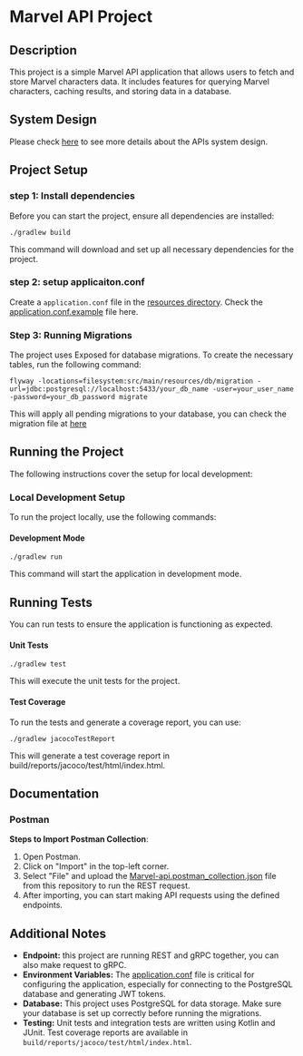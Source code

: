 # Marvel API Project

## Description

This project is a simple Marvel API application that allows users to fetch and store Marvel characters data. It includes features for querying Marvel characters, caching results, and storing data in a database.

## System Design

Please check [here](./docs/system-design.md) to see more details about the APIs system design.

## Project Setup

### step 1: Install dependencies
Before you can start the project, ensure all dependencies are installed:
```
./gradlew build
```

This command will download and set up all necessary dependencies for the project.

### step 2: setup applicaiton.conf
Create a `application.conf` file in the [resources directory](./src/main/resources/).
Check the [application.conf.example](./src/main/resources/application.conf.example) file here.


### Step 3: Running Migrations

The project uses Exposed for database migrations. To create the necessary tables, run the following command:
```
flyway -locations=filesystem:src/main/resources/db/migration -url=jdbc:postgresql://localhost:5433/your_db_name -user=your_user_name -password=your_db_password migrate
```
This will apply all pending migrations to your database, you can check the migration file at [here](./src/main/resources/db/migration)

## Running the Project

The following instructions cover the setup for local development:

### Local Development Setup
   To run the project locally, use the following commands:

#### Development Mode
```
./gradlew run
```

This command will start the application in development mode.

## Running Tests

You can run tests to ensure the application is functioning as expected.

#### Unit Tests
```
./gradlew test
```

This will execute the unit tests for the project.

#### Test Coverage

To run the tests and generate a coverage report, you can use:
```
./gradlew jacocoTestReport
```
This will generate a test coverage report in build/reports/jacoco/test/html/index.html.

## Documentation
### Postman
**Steps to Import Postman Collection**:
1. Open Postman.
2. Click on "Import" in the top-left corner.
3. Select "File" and upload the [Marvel-api.postman_collection.json](Marvel-api.postman_collection.json) file from this repository to run the REST request.
4. After importing, you can start making API requests using the defined endpoints.

## Additional Notes
- **Endpoint:** this project are running REST and gRPC together, you can also make request to gRPC.
- **Environment Variables:** The [application.conf](./src/main/resources/application.conf.example) file is critical for configuring the application, especially for connecting to the PostgreSQL database and generating JWT tokens.
- **Database:** This project uses PostgreSQL for data storage. Make sure your database is set up correctly before running the migrations.
- **Testing:** Unit tests and integration tests are written using Kotlin and JUnit. Test coverage reports are available in `build/reports/jacoco/test/html/index.html`.
